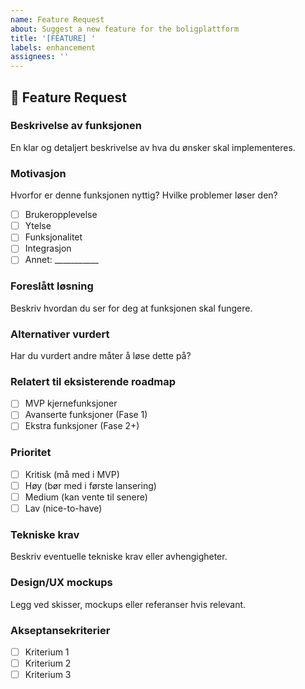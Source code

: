 ```yaml
---
name: Feature Request
about: Suggest a new feature for the boligplattform
title: '[FEATURE] '
labels: enhancement
assignees: ''
---
```


## 🚀 Feature Request

### **Beskrivelse av funksjonen**
En klar og detaljert beskrivelse av hva du ønsker skal implementeres.

### **Motivasjon**
Hvorfor er denne funksjonen nyttig? Hvilke problemer løser den?
- [ ] Brukeropplevelse
- [ ] Ytelse
- [ ] Funksjonalitet
- [ ] Integrasjon
- [ ] Annet: ___________

### **Foreslått løsning**
Beskriv hvordan du ser for deg at funksjonen skal fungere.

### **Alternativer vurdert**
Har du vurdert andre måter å løse dette på?

### **Relatert til eksisterende roadmap**
- [ ] MVP kjernefunksjoner
- [ ] Avanserte funksjoner (Fase 1)
- [ ] Ekstra funksjoner (Fase 2+)

### **Prioritet**
- [ ] Kritisk (må med i MVP)
- [ ] Høy (bør med i første lansering)
- [ ] Medium (kan vente til senere)
- [ ] Lav (nice-to-have)

### **Tekniske krav**
Beskriv eventuelle tekniske krav eller avhengigheter.

### **Design/UX mockups**
Legg ved skisser, mockups eller referanser hvis relevant.

### **Akseptansekriterier**
- [ ] Kriterium 1
- [ ] Kriterium 2
- [ ] Kriterium 3 